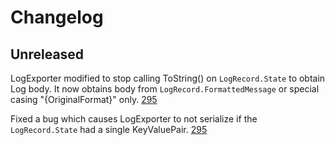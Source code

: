 # Changelog

## Unreleased

LogExporter modified to stop calling ToString()
on `LogRecord.State` to obtain Log body. It now
obtains body from `LogRecord.FormattedMessage`
or special casing "{OriginalFormat}" only.
[295](https://github.com/open-telemetry/opentelemetry-dotnet-contrib/pull/295)

Fixed a bug which causes LogExporter to not
serialize if the `LogRecord.State` had a
single KeyValuePair.
[295](https://github.com/open-telemetry/opentelemetry-dotnet-contrib/pull/295)